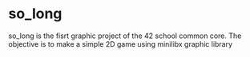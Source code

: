 # so_long
so_long is the fisrt graphic project of the 42 school common core. The objective is to make a simple 2D game using minilibx graphic library
